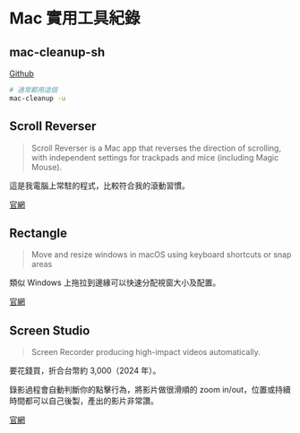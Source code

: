 # Mac 實用工具紀錄

## mac-cleanup-sh

[Github](https://github.com/mac-cleanup/mac-cleanup-sh)

```bash
# 通常都用這個
mac-cleanup -u
```

## Scroll Reverser

> Scroll Reverser is a Mac app that reverses the direction of scrolling, with independent settings for trackpads and mice (including Magic Mouse).

這是我電腦上常駐的程式，比較符合我的滾動習慣。

[官網](https://pilotmoon.com/scrollreverser/)

## Rectangle

> Move and resize windows in macOS using keyboard shortcuts or snap areas

類似 Windows 上拖拉到邊緣可以快速分配視窗大小及配置。

[官網](https://rectangleapp.com/)

## Screen Studio

> Screen Recorder producing high-impact videos automatically.

要花錢買，折合台幣約 3,000（2024 年）。

錄影過程會自動判斷你的點擊行為，將影片做很滑順的 zoom in/out，位置或持續時間都可以自己後製，產出的影片非常讚。

[官網](https://www.screen.studio/)
